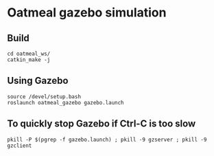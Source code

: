 # Oatmeal gazebo simulation

## Build
```shell
cd oatmeal_ws/
catkin_make -j
```

## Using Gazebo
```shell
source /devel/setup.bash
roslaunch oatmeal_gazebo gazebo.launch
```

## To quickly stop Gazebo if Ctrl-C is too slow
```shell
pkill -P $(pgrep -f gazebo.launch) ; pkill -9 gzserver ; pkill -9 gzclient
```
